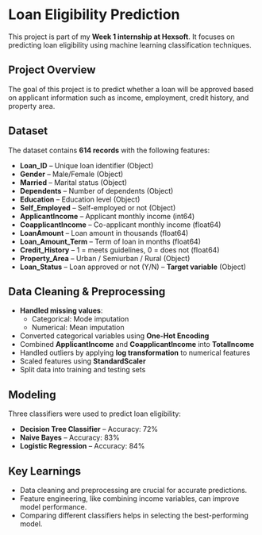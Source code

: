 # Loan Eligibility Prediction

This project is part of my **Week 1 internship at Hexsoft**. It focuses on predicting loan eligibility using machine learning classification techniques.

## Project Overview
The goal of this project is to predict whether a loan will be approved based on applicant information such as income, employment, credit history, and property area.

## Dataset
The dataset contains **614 records** with the following features:

- **Loan_ID** – Unique loan identifier (Object)  
- **Gender** – Male/Female (Object)  
- **Married** – Marital status (Object)  
- **Dependents** – Number of dependents (Object)  
- **Education** – Education level (Object)  
- **Self_Employed** – Self-employed or not (Object)  
- **ApplicantIncome** – Applicant monthly income (int64)  
- **CoapplicantIncome** – Co-applicant monthly income (float64)  
- **LoanAmount** – Loan amount in thousands (float64)  
- **Loan_Amount_Term** – Term of loan in months (float64)  
- **Credit_History** – 1 = meets guidelines, 0 = does not (float64)  
- **Property_Area** – Urban / Semiurban / Rural (Object)  
- **Loan_Status** – Loan approved or not (Y/N) – **Target variable** (Object)  

## Data Cleaning & Preprocessing
- **Handled missing values**:  
  - Categorical: Mode imputation  
  - Numerical: Mean imputation  
- Converted categorical variables using **One-Hot Encoding**  
- Combined **ApplicantIncome** and **CoapplicantIncome** into **TotalIncome**  
- Handled outliers by applying **log transformation** to numerical features  
- Scaled features using **StandardScaler**  
- Split data into training and testing sets  

## Modeling
Three classifiers were used to predict loan eligibility:

- **Decision Tree Classifier** – Accuracy: 72%  
- **Naive Bayes** – Accuracy: 83%  
- **Logistic Regression** – Accuracy: 84%  

## Key Learnings
- Data cleaning and preprocessing are crucial for accurate predictions.  
- Feature engineering, like combining income variables, can improve model performance.  
- Comparing different classifiers helps in selecting the best-performing model.
